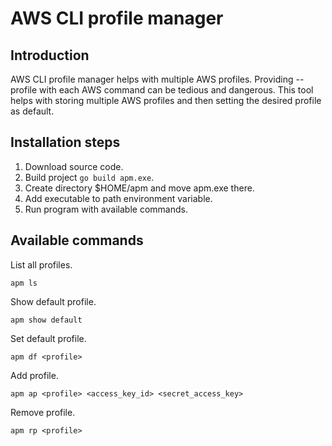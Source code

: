 # AWS CLI profile manager

## Introduction

AWS CLI profile manager helps with multiple AWS profiles. Providing --profile with each AWS command can be tedious and dangerous. This tool helps with storing multiple AWS profiles and then setting the desired profile as default.

## Installation steps

1. Download source code.
2. Build project ```go build apm.exe```.
3. Create directory $HOME/apm and move apm.exe there.
4. Add executable to path environment variable.
5. Run program with available commands.

## Available commands

List all profiles.
```
apm ls
```

Show default profile.
```
apm show default
```

Set default profile.
```
apm df <profile>
```

Add profile.
```
apm ap <profile> <access_key_id> <secret_access_key>
```

Remove profile.
```
apm rp <profile>
```